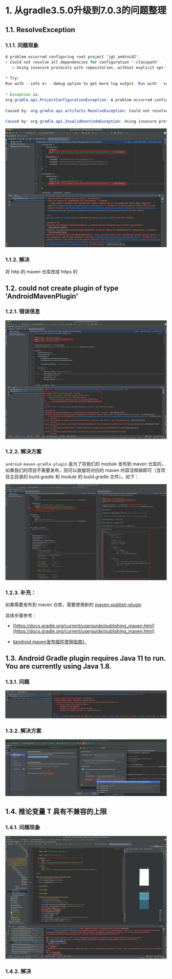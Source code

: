 # 1. 从gradle3.5.0升级到7.0.3的问题整理

## 1.1. ResolveException

### 1.1.1. 问题现象

```java
A problem occurred configuring root project 'jgt_android2'.
> Could not resolve all dependencies for configuration ':classpath'.
   > Using insecure protocols with repositories, without explicit opt-in, is unsupported. Switch Maven repository 'maven(http://maven.aliyun.com/nexus/content/groups/public/)' to redirect to a secure protocol (like HTTPS) or allow insecure protocols. See https://docs.gradle.org/7.0.2/dsl/org.gradle.api.artifacts.repositories.UrlArtifactRepository.html#org.gradle.api.artifacts.repositories.UrlArtifactRepository:allowInsecureProtocol for more details. 

* Try:
Run with --info or --debug option to get more log output. Run with --scan to get full insights.

* Exception is:
org.gradle.api.ProjectConfigurationException: A problem occurred configuring root project 'jgt_android2'

Caused by: org.gradle.api.artifacts.ResolveException: Could not resolve all dependencies for configuration ':classpath'.

Caused by: org.gradle.api.InvalidUserCodeException: Using insecure protocols with repositories, without explicit opt-in, is unsupported. Switch Maven repository 'maven(http://maven.aliyun.com/nexus/content/groups/public/)' to redirect to a secure protocol (like HTTPS) or allow insecure protocols. See https://docs.gradle.org/7.0.2/dsl/org.gradle.api.artifacts.repositories.UrlArtifactRepository.html#org.gradle.api.artifacts.repositories.UrlArtifactRepository:allowInsecureProtocol for more details.
```

![](pics/20211122155921327_1671739332.png)

### 1.1.2. 解决

将 http 的 maven 仓库改成 https 的

## 1.2. could not create plugin of type 'AndroidMavenPlugin'

### 1.2.1. 错误信息

![](pics/20211122163927528_531258392.png)

### 1.2.2. 解决方案

`android-maven-gradle-plugin` 是为了将我们的 module 发布到 maven 仓库的，如果我们的项目不需要发布，则可以直接将对应的 maven 内容注释掉即可（含项目主目录的 build.gradle 和 module 的  build.gradle 文件）。如下：

![](pics/20211122165555849_1770273765.png)

### 1.2.3. 补充：

如果需要发布到 maven 仓库，需要使用新的 [maven-publish-plugin](https://developer.android.google.cn/studio/build/maven-publish-plugin)

具体步骤参考：

* [https://docs.gradle.org/current/userguide/publishing_maven.html](https://docs.gradle.org/current/userguide/publishing_maven.html)

* [《android maven发布插件使用指南》](https://www.jianshu.com/p/862fa52fba39)

## 1.3. Android Gradle plugin requires Java 11 to run. You are currently using Java 1.8.

### 1.3.1. 问题

![](pics/20211122170523426_1752722817.png)

### 1.3.2. 解决方案

![](pics/20211122170706231_979199420.png)

## 1.4. 推论变量 T 具有不兼容的上限

### 1.4.1. 问题现象

![](pics/20211122171721116_1237464979.png)

### 1.4.2. 解决




